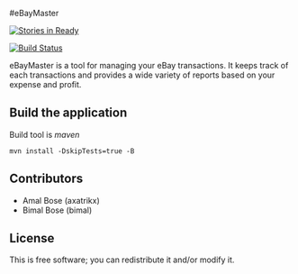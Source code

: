 #eBayMaster

[![Stories in Ready](https://badge.waffle.io/axatrikx/ebaymaster.png)](http://waffle.io/axatrikx/ebaymaster)

[![Build Status](https://api.travis-ci.org/axatrikx/eBayMaster.png?branch=master)](https://travis-ci.org/axatrikx/eBayMaster)

eBayMaster is a tool for managing your eBay transactions. It keeps track of each transactions and provides a wide variety of reports based on your expense and profit.

## Build the application

Build tool is *maven*

`mvn install -DskipTests=true -B`


## Contributors
*	Amal Bose (axatrikx)
*	Bimal Bose (bimal)

## License
This is free software; you can redistribute it and/or modify it.
